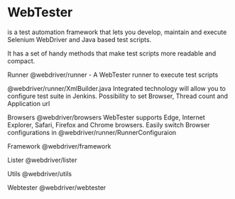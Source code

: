 # WebTester 
is a test automation framework that lets you develop, maintain and execute Selenium WebDriver and Java based test scripts. 

It has a set of handy methods that make test scripts more readable and compact.

Runner
@webdriver/runner - A WebTester runner to execute test scripts

@webdriver/runner/XmlBuilder.java 
Integrated technology will allow you to configure test suite in Jenkins. 
Possibility to set Browser, Thread count and Application url

Browsers
@webdriver/browsers
WebTester supports Edge, Internet Explorer, Safari, Firefox and Chrome browsers. 
Easily switch Browser configurations in @webdriver/runner/RunnerConfiguraion

Framework
@webdriver/framework

Lister
@webdriver/lister

Utils
@webdriver/utils

Webtester
@webdriver/webtester
